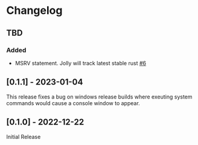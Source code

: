 # Changelog

## TBD

### Added

- MSRV statement. Jolly will track latest stable rust [#6](https://github.com/apgoetz/jolly/issues/6)

## [0.1.1] - 2023-01-04

This release fixes a bug on windows release builds where exeuting system commands would cause a console window to appear. 

## [0.1.0] - 2022-12-22

Initial Release
